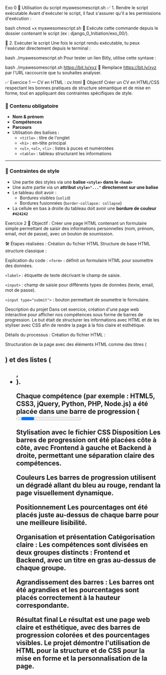 Exo 0
 🐚 Utilisation du script myawesomescript.sh
 ✅ 1. Rendre le script exécutable
 Avant d'exécuter le script, il faut s'assurer qu'il a les permissions d'exécution :
 
 bash
 chmod +x myawesomescript.sh
 📁 Exécute cette commande depuis le dossier contenant le script (ex : django_0_Initiation/exo_00/).
 
 🚀 2. Exécuter le script
 Une fois le script rendu exécutable, tu peux l'exécuter directement depuis le terminal :
 
 bash
 ./myawesomescript.sh
 Pour tester un lien Bitly, utilise cette syntaxe :
 
 bash
 ./myawesomescript.sh https://bit.ly/xyz
 🔁 Remplace https://bit.ly/xyz par l'URL raccourcie que tu souhaites analyser.
 
 ✅ Exercice 1 — CV en HTML : cv.html
 🎯 Objectif
 Créer un CV en HTML/CSS respectant les bonnes pratiques de structure sémantique et de mise en forme, tout en appliquant des contraintes spécifiques de style.
 
 ### 🧱 Contenu obligatoire
 
 - **Nom & prénom**
 - **Compétences**
 - **Parcours**
 - Utilisation des balises :
   - `<title>` : titre de l'onglet
   - `<h1>` : en-tête principal
   - `<ul>`, `<ol>`, `<li>` : listes à puces et numérotées
   - `<table>` : tableau structurant les informations
 
 ---
 
 ### 🎨 Contraintes de style
 
 - Une partie des styles via une **balise `<style>` dans le `<head>`**
 - Une autre partie via un **attribut `style="..."` directement sur une balise**
 - Le tableau doit avoir :
   - Bordures visibles (`solid`)
   - Bordures fusionnées (`border-collapse: collapse`)
 - La cellule en bas à droite du tableau doit avoir une **bordure de couleur `#424242`**

Exercice 2
🎯 Objectif :
Créer une page HTML contenant un formulaire simple permettant de saisir des informations personnelles (nom, prénom, email, mot de passe), avec un bouton de soumission.

🛠️ Étapes réalisées :
Création du fichier HTML 
Structure de base HTML 
 structure classique :

Explication du code :
`<form>` : définit un formulaire HTML pour soumettre des données.

`<label>` : étiquette de texte décrivant le champ de saisie.

`<input>` : champ de saisie pour différents types de données (texte, email, mot de passe).

`<input type="submit">` : bouton permettant de soumettre le formulaire.

Description du projet
Dans cet exercice, création d'une page web interactive pour afficher nos compétences sous forme de barres de progression. Le but était de structurer les informations avec HTML et de les styliser avec CSS afin de rendre la page à la fois claire et esthétique.

Détails du processus :
Création du fichier HTML :

Structuration de la page avec des éléments HTML comme des titres (<h2>) et des listes (<ul>, <li>).

Chaque compétence (par exemple : HTML5, CSS3, jQuery, Python, PHP, Node.js) a été placée dans une barre de progression (<progress>), permettant de visualiser visuellement le niveau de chaque compétence.
Stylisation avec le fichier CSS :

Stylisation avec le fichier CSS
Disposition
Les barres de progression ont été placées côte à côte, avec Frontend à gauche et Backend à droite, permettant une séparation claire des compétences.

Couleurs
Les barres de progression utilisent un dégradé allant du bleu au rouge, rendant la page visuellement dynamique.

Positionnement
Les pourcentages ont été placés juste au-dessus de chaque barre pour une meilleure lisibilité.

Organisation et présentation
Catégorisation claire : Les compétences sont divisées en deux groupes distincts : Frontend et Backend, avec un titre en gras au-dessus de chaque groupe.

Agrandissement des barres : Les barres ont été agrandies et les pourcentages sont placés correctement à la hauteur correspondante.

Résultat final
Le résultat est une page web claire et esthétique, avec des barres de progression colorées et des pourcentages visibles. Le projet démontre l'utilisation de HTML pour la structure et de CSS pour la mise en forme et la personnalisation de la page.
